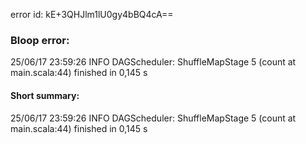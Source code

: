error id: kE+3QHJlm1lU0gy4bBQ4cA==
### Bloop error:

25/06/17 23:59:26 INFO DAGScheduler: ShuffleMapStage 5 (count at main.scala:44) finished in 0,145 s
#### Short summary: 

25/06/17 23:59:26 INFO DAGScheduler: ShuffleMapStage 5 (count at main.scala:44) finished in 0,145 s